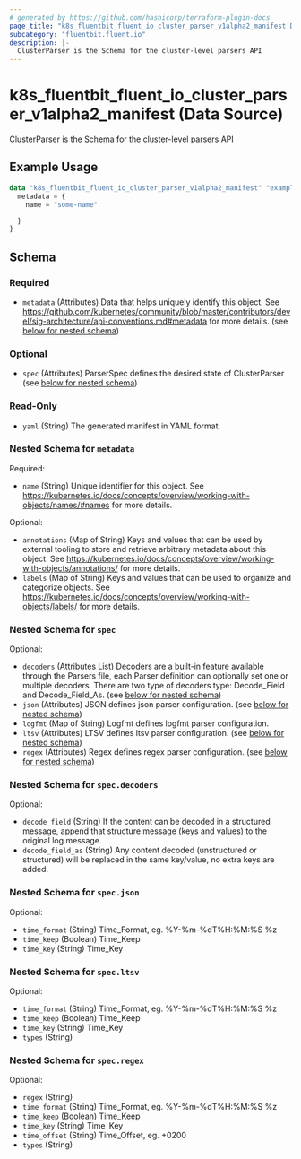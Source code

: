 ```yaml
---
# generated by https://github.com/hashicorp/terraform-plugin-docs
page_title: "k8s_fluentbit_fluent_io_cluster_parser_v1alpha2_manifest Data Source - terraform-provider-k8s"
subcategory: "fluentbit.fluent.io"
description: |-
  ClusterParser is the Schema for the cluster-level parsers API
---
```


# k8s_fluentbit_fluent_io_cluster_parser_v1alpha2_manifest (Data Source)

ClusterParser is the Schema for the cluster-level parsers API

## Example Usage

```terraform
data "k8s_fluentbit_fluent_io_cluster_parser_v1alpha2_manifest" "example" {
  metadata = {
    name = "some-name"

  }
}
```

<!-- schema generated by tfplugindocs -->
## Schema

### Required

- `metadata` (Attributes) Data that helps uniquely identify this object. See https://github.com/kubernetes/community/blob/master/contributors/devel/sig-architecture/api-conventions.md#metadata for more details. (see [below for nested schema](#nestedatt--metadata))

### Optional

- `spec` (Attributes) ParserSpec defines the desired state of ClusterParser (see [below for nested schema](#nestedatt--spec))

### Read-Only

- `yaml` (String) The generated manifest in YAML format.

<a id="nestedatt--metadata"></a>
### Nested Schema for `metadata`

Required:

- `name` (String) Unique identifier for this object. See https://kubernetes.io/docs/concepts/overview/working-with-objects/names/#names for more details.

Optional:

- `annotations` (Map of String) Keys and values that can be used by external tooling to store and retrieve arbitrary metadata about this object. See https://kubernetes.io/docs/concepts/overview/working-with-objects/annotations/ for more details.
- `labels` (Map of String) Keys and values that can be used to organize and categorize objects. See https://kubernetes.io/docs/concepts/overview/working-with-objects/labels/ for more details.


<a id="nestedatt--spec"></a>
### Nested Schema for `spec`

Optional:

- `decoders` (Attributes List) Decoders are a built-in feature available through the Parsers file, each Parser definition can optionally set one or multiple decoders. There are two type of decoders type: Decode_Field and Decode_Field_As. (see [below for nested schema](#nestedatt--spec--decoders))
- `json` (Attributes) JSON defines json parser configuration. (see [below for nested schema](#nestedatt--spec--json))
- `logfmt` (Map of String) Logfmt defines logfmt parser configuration.
- `ltsv` (Attributes) LTSV defines ltsv parser configuration. (see [below for nested schema](#nestedatt--spec--ltsv))
- `regex` (Attributes) Regex defines regex parser configuration. (see [below for nested schema](#nestedatt--spec--regex))

<a id="nestedatt--spec--decoders"></a>
### Nested Schema for `spec.decoders`

Optional:

- `decode_field` (String) If the content can be decoded in a structured message, append that structure message (keys and values) to the original log message.
- `decode_field_as` (String) Any content decoded (unstructured or structured) will be replaced in the same key/value, no extra keys are added.


<a id="nestedatt--spec--json"></a>
### Nested Schema for `spec.json`

Optional:

- `time_format` (String) Time_Format, eg. %Y-%m-%dT%H:%M:%S %z
- `time_keep` (Boolean) Time_Keep
- `time_key` (String) Time_Key


<a id="nestedatt--spec--ltsv"></a>
### Nested Schema for `spec.ltsv`

Optional:

- `time_format` (String) Time_Format, eg. %Y-%m-%dT%H:%M:%S %z
- `time_keep` (Boolean) Time_Keep
- `time_key` (String) Time_Key
- `types` (String)


<a id="nestedatt--spec--regex"></a>
### Nested Schema for `spec.regex`

Optional:

- `regex` (String)
- `time_format` (String) Time_Format, eg. %Y-%m-%dT%H:%M:%S %z
- `time_keep` (Boolean) Time_Keep
- `time_key` (String) Time_Key
- `time_offset` (String) Time_Offset, eg. +0200
- `types` (String)
